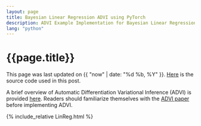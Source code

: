 ```yaml
---
layout: page
title: Bayesian Linear Regression ADVI using PyTorch
description: ADVI Example Implementation for Bayesian Linear Regression
lang: "python"
---
```


# {{page.title}}

This page was last updated on {{ "now" | date: "%d %b, %Y" }}.
[Here][1] is the source code used in this post.

A brief overview of Automatic Differentiation Variational Inference (ADVI) is 
provided [here][2]. Readers should familiarize themselves with the [ADVI
paper][3] before implementing ADVI.

{% include_relative LinReg.html %}

[1]: https://github.com/luiarthur/statorial/tree/master/docs/assets/varinf/python
[2]: https://luiarthur.github.io/statorial/varinf/introvi/
[3]: https://arxiv.org/abs/1603.00788
